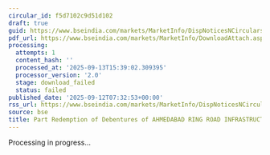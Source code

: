 ```yaml
---
circular_id: f5d7102c9d51d102
draft: true
guid: https://www.bseindia.com/markets/MarketInfo/DispNoticesNCirculars.aspx?Noticeid={4BCA530F-032A-482E-9FDA-80D3962723DA}&noticeno=20250912-19&dt=09/12/2025&icount=19&totcount=103&flag=0
pdf_url: https://www.bseindia.com/markets/MarketInfo/DownloadAttach.aspx?id=20250912-19&attachedId=
processing:
  attempts: 1
  content_hash: ''
  processed_at: '2025-09-13T15:39:02.309395'
  processor_version: '2.0'
  stage: download_failed
  status: failed
published_date: '2025-09-12T07:32:53+00:00'
rss_url: https://www.bseindia.com/markets/MarketInfo/DispNoticesNCirculars.aspx?Noticeid={4BCA530F-032A-482E-9FDA-80D3962723DA}&noticeno=20250912-19&dt=09/12/2025&icount=19&totcount=103&flag=0
source: bse
title: Part Redemption of Debentures of AHMEDABAD RING ROAD INFRASTRUCTURE LIMITED
---
```


Processing in progress...